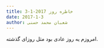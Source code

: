 ```yaml
---
title: خاطره روز 2017-1-3
date: 2017-1-3
author: شعبان محمد حسنی
---
```


امروزم یه روز عادی بود مثل روزای گذشته.